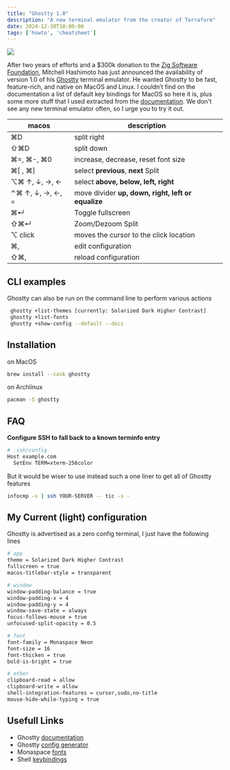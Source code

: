 ```yaml
---
title: "Ghostty 1.0"
description: "A new terminal emulator from the creator of Terraform"
date: 2024-12-30T10:00:00
tags: ['howto', 'cheatsheet']
---
```

![](/images/posts/ghostty.png)

After two years of efforts and a $300k donation to the [Zig Software Foundation](https://ziglang.org/zsf/), Mitchell Hashimoto has just announced the availability of version 1.0 of his [Ghostty](https://ghostty.org/) terminal emulator. He wanted Ghostty to be fast, feature-rich, and native on MacOS and Linux. I couldn’t find on the documentation a list of default key bindings for MacOS so here it is, plus some more stuff that I used extracted from the [documentation](https://ghostty.org/docs). We don't see any new terminal emulator often, so I urge you to try it out.

| macos | description |
| --- | --- |
| ⌘D | split right |
| ⇧⌘D | split down |
| ⌘=, ⌘-, ⌘0 | increase, decrease, reset font size |
| ⌘[ , ⌘] | select **previous**, **next** Split |
| ⌥⌘  ↑, ↓, →, ← | select **above, below, left, right** |
| ⌃⌘  ↑, ↓, →, ←, = | move divider **up, down, right, left or equalize** |
| ⌘↵ | Toggle fullscreen |
| ⇧⌘↵ | Zoom/Dezoom Split |
| ⌥ click | moves the cursor to the click location |
| ⌘, | edit configuration |
| ⇧⌘, | reload configuration |

## CLI examples

Ghostty can also be run on the command line to perform various actions
```bash
 ghostty +list-themes [currently: Solarized Dark Higher Contrast]
 ghostty +list-fonts
 ghostty +show-config --default --docs
```

## Installation

on MacOS

```bash
brew install --cask ghostty
```

on Archlinux

```bash
pacman -S ghostty
```

## FAQ

**Configure SSH to fall back to a known terminfo entry**

```bash
# .ssh/config
Host example.com
  SetEnv TERM=xterm-256color
```

But it would be wiser to use instead such a one liner to get all of Ghostty features

```bash
infocmp -x | ssh YOUR-SERVER -- tic -x -
```

## My Current (light)  configuration

Ghostty is advertised as a zero config terminal, I just have the following lines

```bash
# app
theme = Solarized Dark Higher Contrast
fullscreen = true
macos-titlebar-style = transparent

# window
window-padding-balance = true
window-padding-x = 4
window-padding-y = 4
window-save-state = always
focus-follows-mouse = true
unfocused-split-opacity = 0.5

# font
font-family = Monaspace Neon
font-size = 16
font-thicken = true
bold-is-bright = true

# other
clipboard-read = allow
clipboard-write = allow
shell-integration-features = cursor,sudo,no-title
mouse-hide-while-typing = true
```

## Usefull Links

- Ghostty [documentation](https://ghostty.org/docs)
- Ghostty [config generator](https://ghostty.zerebos.com/)
- Monaspace [fonts](https://monaspace.githubnext.com/)
- Shell [keybindings](https://gist.github.com/2KAbhishek/9c6d607e160b0439a186d4fbd1bd81df)
